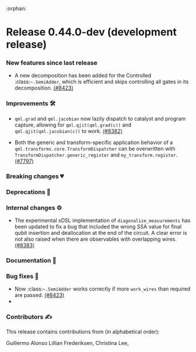 :orphan:

# Release 0.44.0-dev (development release)

<h3>New features since last release</h3>

* A new decomposition has been added for the Controlled :class:`~.SemiAdder`,
  which is efficient and skips controlling all gates in its decomposition.
  [(#8423)](https://github.com/PennyLaneAI/pennylane/pull/8423)

<h3>Improvements 🛠</h3>

* `qml.grad` and `qml.jacobian` now lazily dispatch to catalyst and program
  capture, allowing for `qml.qjit(qml.grad(c))` and `qml.qjit(qml.jacobian(c))` to work.
  [(#8382)](https://github.com/PennyLaneAI/pennylane/pull/8382)

* Both the generic and transform-specific application behavior of a `qml.transforms.core.TransformDispatcher`
  can be overwritten with `TransformDispatcher.generic_register` and `my_transform.register`.
  [(#7797)](https://github.com/PennyLaneAI/pennylane/pull/7797)

<h3>Breaking changes 💔</h3>

<h3>Deprecations 👋</h3>

<h3>Internal changes ⚙️</h3>

* The experimental xDSL implementation of `diagonalize_measurements` has been updated to fix a bug
  that included the wrong SSA value for final qubit insertion and deallocation at the end of the circuit. A clear error is not also raised when there are observables with overlapping wires.
  [(#8383)](https://github.com/PennyLaneAI/pennylane/pull/8383)

<h3>Documentation 📝</h3>

<h3>Bug fixes 🐛</h3>

* Now :class:`~.SemiAdder` works correctly if more ``work_wires`` than required are passed. 
 [(#8423)](https://github.com/PennyLaneAI/pennylane/pull/8423)
* 
<h3>Contributors ✍️</h3>

This release contains contributions from (in alphabetical order):

Guillermo Alonso
Lillian Frederiksen,
Christina Lee,
